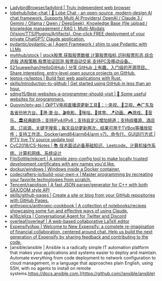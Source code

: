 + [LadybirdBrowser/ladybird | Truly independent web browser](https://github.com//LadybirdBrowser/ladybird)
+ [lobehub/lobe-chat | 🤯 Lobe Chat - an open-source, modern-design AI chat framework. Supports Multi AI Providers( OpenAI / Claude 3 / Gemini / Ollama / Qwen / DeepSeek), Knowledge Base (file upload / knowledge management / RAG ), Multi-Modals (Vision/TTS/Plugins/Artifacts). One-click FREE deployment of your private ChatGPT/ Claude application.](https://github.com//lobehub/lobe-chat)
+ [pydantic/pydantic-ai | Agent Framework / shim to use Pydantic with LLMs](https://github.com//pydantic/pydantic-ai)
+ [myhhub/stock | stock股票.获取股票数据,计算股票指标,识别股票形态,综合选股,选股策略,股票验证回测,股票自动交易,支持PC及移动设备。](https://github.com//myhhub/stock)
+ [521xueweihan/HelloGitHub | 分享 GitHub 上有趣、入门级的开源项目。Share interesting, entry-level open source projects on GitHub.](https://github.com//521xueweihan/HelloGitHub)
+ [leptos-rs/leptos | Build fast web applications with Rust.](https://github.com//leptos-rs/leptos)
+ [skills/introduction-to-github | Get started using GitHub in less than an hour.](https://github.com//skills/introduction-to-github)
+ [sdmg15/Best-websites-a-programmer-should-visit | 🔗 Some useful websites for programmers.](https://github.com//sdmg15/Best-websites-a-programmer-should-visit)
+ [Guovin/iptv-api | 📺IPTV电视直播源更新工具🚀：✨央视、📡卫视、☘️广东及各省份地方台、🌊港·澳·台、🎬电影、🎥咪咕、🏀体育、🪁动画、🎮游戏、🎵音乐、🏛经典剧场；支持IPv4/IPv6；支持自定义增加频道；支持组播源、酒店源、订阅源、关键字搜索；每天自动更新两次，结果可用于TVBox等播放软件；支持工作流、Docker(amd64/arm64/arm v7)、命令行、GUI运行方式 | IPTV live TV source update tool](https://github.com//Guovin/iptv-api)
+ [CyC2018/CS-Notes | 📚 技术面试必备基础知识、Leetcode、计算机操作系统、计算机网络、系统设计](https://github.com//CyC2018/CS-Notes)
+ [FiloSottile/mkcert | A simple zero-config tool to make locally trusted development certificates with any names you'd like.](https://github.com//FiloSottile/mkcert)
+ [dockur/windows | Windows inside a Docker container.](https://github.com//dockur/windows)
+ [codecrafters-io/build-your-own-x | Master programming by recreating your favorite technologies from scratch.](https://github.com//codecrafters-io/build-your-own-x)
+ [Tencent/rapidjson | A fast JSON parser/generator for C++ with both SAX/DOM style API](https://github.com//Tencent/rapidjson)
+ [skills/github-pages | Create a site or blog from your GitHub repositories with GitHub Pages.](https://github.com//skills/github-pages)
+ [anthropics/anthropic-cookbook | A collection of notebooks/recipes showcasing some fun and effective ways of using Claude.](https://github.com//anthropics/anthropic-cookbook)
+ [ai16z/eliza | Conversational Agent for Twitter and Discord](https://github.com//ai16z/eliza)
+ [overleaf/overleaf | A web-based collaborative LaTeX editor](https://github.com//overleaf/overleaf)
+ [Expensify/App | Welcome to New Expensify: a complete re-imagination of financial collaboration, centered around chat. Help us build the next generation of Expensify by sharing feedback and contributing to the code.](https://github.com//Expensify/App)
+ [ansible/ansible | Ansible is a radically simple IT automation platform that makes your applications and systems easier to deploy and maintain. Automate everything from code deployment to network configuration to cloud management, in a language that approaches plain English, using SSH, with no agents to install on remote systems.https://docs.ansible.com.](https://github.com//ansible/ansible)
